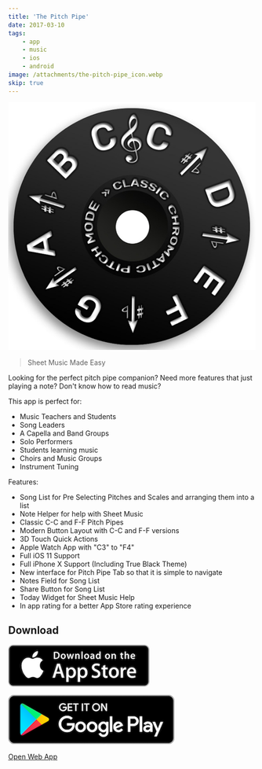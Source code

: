 ```yaml
---
title: 'The Pitch Pipe'
date: 2017-03-10
tags:
    - app
    - music
    - ios
    - android
image: /attachments/the-pitch-pipe_icon.webp
skip: true
---
```


![](/attachments/the-pitch-pipe_icon.webp)

> Sheet Music Made Easy

Looking for the perfect pitch pipe companion?
Need more features that just playing a note?
Don't know how to read music?

This app is perfect for:

- Music Teachers and Students
- Song Leaders
- A Capella and Band Groups
- Solo Performers
- Students learning music
- Choirs and Music Groups
- Instrument Tuning

Features:

- Song List for Pre Selecting Pitches and Scales and arranging them into a list
- Note Helper for help with Sheet Music
- Classic C-C and F-F Pitch Pipes
- Modern Button Layout with C-C and F-F versions
- 3D Touch Quick Actions
- Apple Watch App with "C3" to "F4"
- Full iOS 11 Support
- Full iPhone X Support (Including True Black Theme)
- New interface for Pitch Pipe Tab so that it is simple to navigate
- Notes Field for Song List
- Share Button for Song List
- Today Widget for Sheet Music Help
- In app rating for a better App Store rating experience

## Download

[![](/attachments/app_store.webp)](https://apps.apple.com/us/app/the-pitch-pipe/id1244972865)

[![](/attachments/google_play.webp)](https://play.google.com/store/apps/details?id=com.appleeducate.thepitchpipe&hl=en_US&gl=US)

[Open Web App](https://pitchpipe.app)